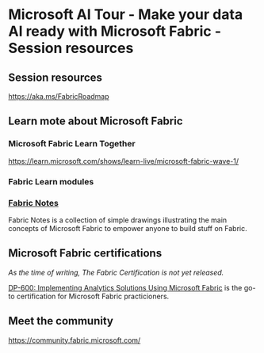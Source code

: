 # Microsoft AI Tour - Make your data AI ready with Microsoft Fabric - Session resources

## Session resources

https://aka.ms/FabricRoadmap

## Learn mote about Microsoft Fabric

### Microsoft Fabric Learn Together

https://learn.microsoft.com/shows/learn-live/microsoft-fabric-wave-1/

### Fabric Learn modules


### [Fabric Notes](https://aka.ms/fabricnotes)

Fabric Notes is a collection of simple drawings illustrating the main concepts of Microsoft Fabric to empower anyone to build stuff on Fabric.


## Microsoft Fabric certifications

_As the time of writing, The Fabric Certification is not yet released._

[DP-600: Implementing Analytics Solutions Using Microsoft Fabric](https://learn.microsoft.com/credentials/certifications/exams/dp-600/) is the go-to certification for Microsoft Fabric practicioners.



## Meet the community

https://community.fabric.microsoft.com/
